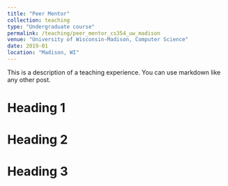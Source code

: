 ```yaml
---
title: "Peer Mentor"
collection: teaching
type: "Undergraduate course"
permalink: /teaching/peer_mentor_cs354_uw_madison
venue: "University of Wisconsin-Madison, Computer Science"
date: 2019-01
location: "Madison, WI"
---
```


This is a description of a teaching experience. You can use markdown like any other post.

Heading 1
======

Heading 2
======

Heading 3
======